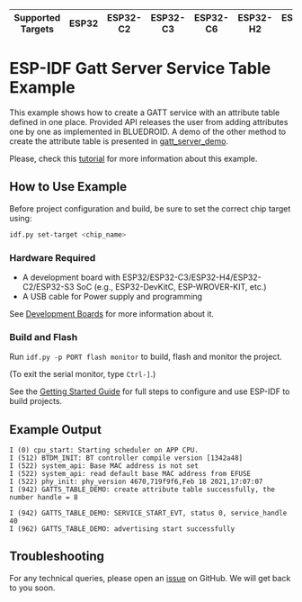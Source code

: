 | Supported Targets | ESP32 | ESP32-C2 | ESP32-C3 | ESP32-C6 | ESP32-H2 | ESP32-H4 | ESP32-S3 |
| ----------------- | ----- | -------- | -------- | -------- | -------- | -------- | -------- |

# ESP-IDF Gatt Server Service Table Example

This example shows how to create a GATT service with an attribute table defined in one place. Provided API releases the user from adding attributes one by one as implemented in BLUEDROID. A demo of the other method to create the attribute table is presented in [gatt_server_demo](../gatt_server).

Please, check this [tutorial](tutorial/Gatt_Server_Service_Table_Example_Walkthrough.md) for more information about this example.

## How to Use Example

Before project configuration and build, be sure to set the correct chip target using:

```bash
idf.py set-target <chip_name>
```

### Hardware Required

* A development board with ESP32/ESP32-C3/ESP32-H4/ESP32-C2/ESP32-S3 SoC (e.g., ESP32-DevKitC, ESP-WROVER-KIT, etc.)
* A USB cable for Power supply and programming

See [Development Boards](https://www.espressif.com/en/products/devkits) for more information about it.

### Build and Flash

Run `idf.py -p PORT flash monitor` to build, flash and monitor the project.

(To exit the serial monitor, type ``Ctrl-]``.)

See the [Getting Started Guide](https://idf.espressif.com/) for full steps to configure and use ESP-IDF to build projects.

## Example Output

```
I (0) cpu_start: Starting scheduler on APP CPU.
I (512) BTDM_INIT: BT controller compile version [1342a48]
I (522) system_api: Base MAC address is not set
I (522) system_api: read default base MAC address from EFUSE
I (522) phy_init: phy_version 4670,719f9f6,Feb 18 2021,17:07:07
I (942) GATTS_TABLE_DEMO: create attribute table successfully, the number handle = 8

I (942) GATTS_TABLE_DEMO: SERVICE_START_EVT, status 0, service_handle 40
I (962) GATTS_TABLE_DEMO: advertising start successfully
```

## Troubleshooting

For any technical queries, please open an [issue](https://github.com/espressif/esp-idf/issues) on GitHub. We will get back to you soon.
